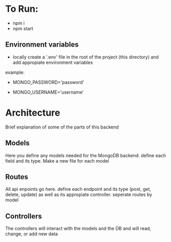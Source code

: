 # To Run:

- npm i
- npm start

## Environment variables

- locally create a '.env' file in the root of the project (this directory) and add appropiate environment variables

example:

- MONGO_PASSWORD='password'
  
- MONGO_USERNAME='username'

# Architecture

Brief explanation of some of the parts of this backend

## Models

Here you define any models needed for the MongoDB backend. define each field and its type. Make a new file for each model

## Routes

All api enpoints go here. define each endpoint and its type (post, get, delete, update) as well as its appropiate controller. seperate routes by model


## Controllers

The controllers will interact with the models and the DB and will read, change, or add new data
